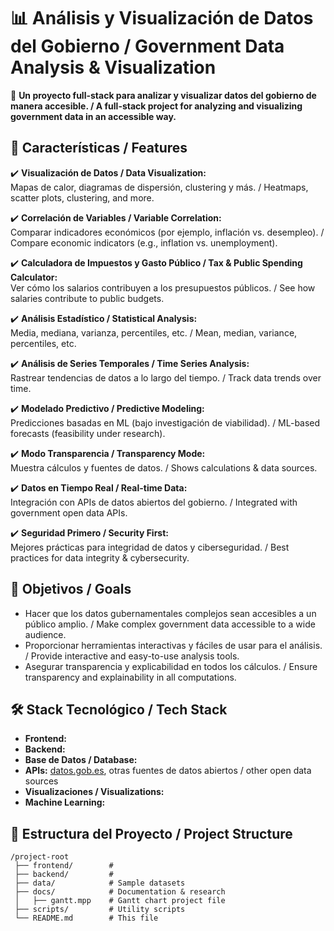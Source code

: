 # 📊 Análisis y Visualización de Datos del Gobierno / Government Data Analysis & Visualization

🚀 **Un proyecto full-stack para analizar y visualizar datos del gobierno de manera accesible. / A full-stack project for analyzing and visualizing government data in an accessible way.**

## 📌 Características / Features
✔️ **Visualización de Datos / Data Visualization:**  
Mapas de calor, diagramas de dispersión, clustering y más. / Heatmaps, scatter plots, clustering, and more.  
  
✔️ **Correlación de Variables / Variable Correlation:**  
Comparar indicadores económicos (por ejemplo, inflación vs. desempleo). / Compare economic indicators (e.g., inflation vs. unemployment).  
  
✔️ **Calculadora de Impuestos y Gasto Público / Tax & Public Spending Calculator:**  
Ver cómo los salarios contribuyen a los presupuestos públicos. / See how salaries contribute to public budgets.  
  
✔️ **Análisis Estadístico / Statistical Analysis:**  
Media, mediana, varianza, percentiles, etc. / Mean, median, variance, percentiles, etc.  
  
✔️ **Análisis de Series Temporales / Time Series Analysis:**  
Rastrear tendencias de datos a lo largo del tiempo. / Track data trends over time.  
  
✔️ **Modelado Predictivo / Predictive Modeling:**  
Predicciones basadas en ML (bajo investigación de viabilidad). / ML-based forecasts (feasibility under research).  
  
✔️ **Modo Transparencia / Transparency Mode:**  
Muestra cálculos y fuentes de datos. / Shows calculations & data sources.  
  
✔️ **Datos en Tiempo Real / Real-time Data:**  
Integración con APIs de datos abiertos del gobierno. / Integrated with government open data APIs.  
  
✔️ **Seguridad Primero / Security First:**  
Mejores prácticas para integridad de datos y ciberseguridad. / Best practices for data integrity & cybersecurity.  

## 🎯 Objetivos / Goals
- Hacer que los datos gubernamentales complejos sean accesibles a un público amplio. / Make complex government data accessible to a wide audience.  
- Proporcionar herramientas interactivas y fáciles de usar para el análisis. / Provide interactive and easy-to-use analysis tools.  
- Asegurar transparencia y explicabilidad en todos los cálculos. / Ensure transparency and explainability in all computations.  

## 🛠️ Stack Tecnológico / Tech Stack
- **Frontend:**  
- **Backend:**  
- **Base de Datos / Database:**  
- **APIs:** [datos.gob.es](https://datos.gob.es), otras fuentes de datos abiertos / other open data sources  
- **Visualizaciones / Visualizations:**  
- **Machine Learning:**  

## 📂 Estructura del Proyecto / Project Structure
```
/project-root  
 ├── frontend/        #  
 ├── backend/         # 
 ├── data/            # Sample datasets
 ├── docs/            # Documentation & research
 │   ├── gantt.mpp    # Gantt chart project file
 ├── scripts/         # Utility scripts 
 └── README.md        # This file
```